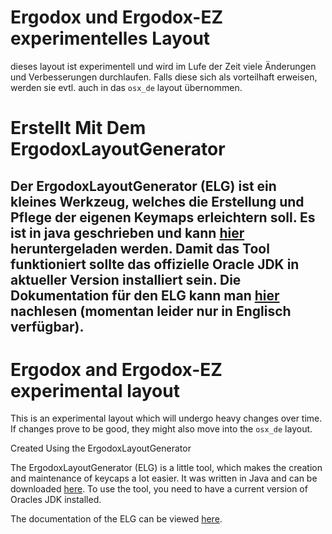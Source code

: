 
# Ergodox und Ergodox-EZ experimentelles Layout

dieses layout ist experimentell und wird im Lufe der Zeit viele Änderungen und Verbesserungen durchlaufen. Falls diese sich als vorteilhaft erweisen, werden sie evtl. auch in das `osx_de` layout übernommen.



# Erstellt Mit Dem ErgodoxLayoutGenerator

Der ErgodoxLayoutGenerator (ELG) ist ein kleines Werkzeug, welches die Erstellung und Pflege der eigenen Keymaps erleichtern soll. Es ist in java geschrieben und kann [hier](https://github.com/sboesebeck/ErgodoxLayoutGenerator/releases) heruntergeladen werden. Damit das Tool funktioniert sollte das offizielle Oracle JDK in aktueller Version installiert sein.
Die Dokumentation für den ELG kann man [hier](https://boesebeck.name/2016/04/16/ergodoxlayoutgenerator-documentation/) nachlesen (momentan leider nur in Englisch verfügbar).
---------------------------------------------------------------------------------------------------------------------

# Ergodox and Ergodox-EZ experimental layout

This is an experimental layout which will undergo heavy changes over time. If changes prove to be good, they might also move into the `osx_de` layout.

Created Using the ErgodoxLayoutGenerator

The ErgodoxLayoutGenerator (ELG) is a little tool, which makes the creation and maintenance of keycaps a lot easier. It was written in Java and can be downloaded  [here](https://github.com/sboesebeck/ErgodoxLayoutGenerator/releases). To use the tool, you need to have a current version of Oracles JDK installed.

The documentation of the ELG can be viewed [here](https://boesebeck.name/2016/04/16/ergodoxlayoutgenerator-documentation/).